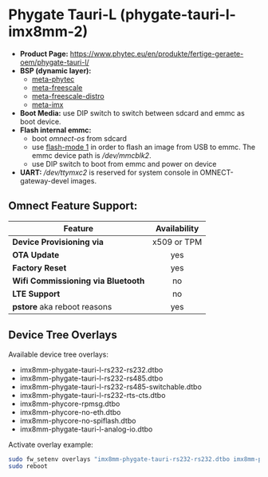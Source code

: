 # Phygate Tauri-L (phygate-tauri-l-imx8mm-2)

- **Product Page:** https://www.phytec.eu/en/produkte/fertige-geraete-oem/phygate-tauri-l/
- **BSP (dynamic layer):**
  - [meta-phytec](https://github.com/phytec/meta-phytec)
  - [meta-freescale](https://github.com/Freescale/meta-freescale)
  - [meta-freescale-distro](https://github.com/Freescale/meta-freescale-distro)
  - [meta-imx](https://github.com/nxp-imx/meta-imx)
- **Boot Media:** use DIP switch to switch between sdcard and emmc as boot device.
- **Flash internal emmc:**
  - boot *omnect-os* from sdcard
  - use [flash-mode 1](../README.md#flash-mode-1) in order to flash an image from USB to emmc. The emmc device path is */dev/mmcblk2*.
  - use DIP switch to boot from emmc and power on device
- **UART:** */dev/ttymxc2* is reserved for system console in OMNECT-gateway-devel images.

## Omnect Feature Support:

| Feature | Availability |
| ------------------------------------ | :-------------: |
| **Device Provisioning via**          | x509 or TPM     |
| **OTA Update**                       | yes             |
| **Factory Reset**                    | yes             |
| **Wifi Commissioning via Bluetooth** | no              |
| **LTE Support**                      | no              |
| **pstore** aka reboot reasons        | yes             |

## Device Tree Overlays

Available device tree overlays:
- imx8mm-phygate-tauri-l-rs232-rs232.dtbo
- imx8mm-phygate-tauri-l-rs232-rs485.dtbo
- imx8mm-phygate-tauri-l-rs232-rs485-switchable.dtbo
- imx8mm-phygate-tauri-l-rs232-rts-cts.dtbo
- imx8mm-phycore-rpmsg.dtbo
- imx8mm-phycore-no-eth.dtbo
- imx8mm-phycore-no-spiflash.dtbo
- imx8mm-phygate-tauri-l-analog-io.dtbo

Activate overlay example:
```sh
sudo fw_setenv overlays "imx8mm-phygate-tauri-rs232-rs232.dtbo imx8mm-phycore-no-eth.dtbo"
sudo reboot
```
